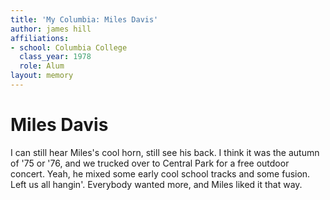 ```yaml
---
title: 'My Columbia: Miles Davis'
author: james hill
affiliations:
- school: Columbia College
  class_year: 1978
  role: Alum
layout: memory
---
```


# Miles Davis

I can still hear Miles's cool horn, still see his back.  I think it was the autumn of '75 or '76, and we trucked over to Central Park for a free outdoor concert.  Yeah, he mixed some early cool school tracks and some fusion. Left us all hangin'. Everybody wanted more, and  Miles liked it that way.
